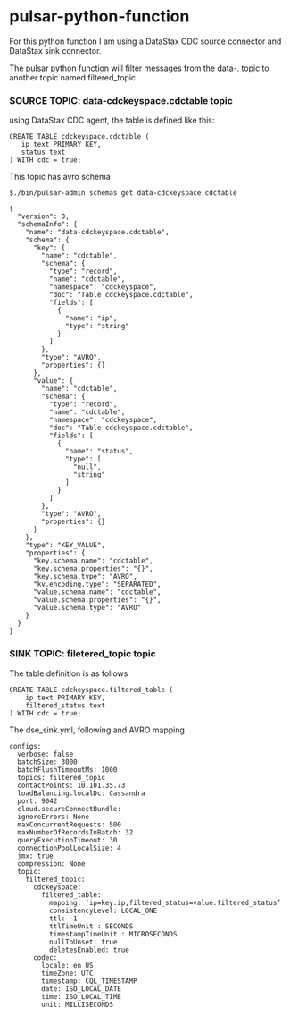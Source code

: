 # pulsar-python-function

For this python function I am using a DataStax CDC source connector and DataStax sink connector.

The pulsar python function will filter messages from the data-<keyspace name>.<table name> topic to another topic named filtered_topic.
  
  
### SOURCE TOPIC: data-cdckeyspace.cdctable topic 
  
using DataStax CDC agent, the table is defined like this:

 ```
CREATE TABLE cdckeyspace.cdctable (
    ip text PRIMARY KEY,
    status text
) WITH cdc = true;
```
  
This topic has avro schema
```
$./bin/pulsar-admin schemas get data-cdckeyspace.cdctable
```
  
```
{
  "version": 0,
  "schemaInfo": {
    "name": "data-cdckeyspace.cdctable",
    "schema": {
      "key": {
        "name": "cdctable",
        "schema": {
          "type": "record",
          "name": "cdctable",
          "namespace": "cdckeyspace",
          "doc": "Table cdckeyspace.cdctable",
          "fields": [
            {
              "name": "ip",
              "type": "string"
            }
          ]
        },
        "type": "AVRO",
        "properties": {}
      },
      "value": {
        "name": "cdctable",
        "schema": {
          "type": "record",
          "name": "cdctable",
          "namespace": "cdckeyspace",
          "doc": "Table cdckeyspace.cdctable",
          "fields": [
            {
              "name": "status",
              "type": [
                "null",
                "string"
              ]
            }
          ]
        },
        "type": "AVRO",
        "properties": {}
      }
    },
    "type": "KEY_VALUE",
    "properties": {
      "key.schema.name": "cdctable",
      "key.schema.properties": "{}",
      "key.schema.type": "AVRO",
      "kv.encoding.type": "SEPARATED",
      "value.schema.name": "cdctable",
      "value.schema.properties": "{}",
      "value.schema.type": "AVRO"
    }
  }
}
```
  
### SINK TOPIC: filetered_topic topic

The table definition is as follows
  
```
CREATE TABLE cdckeyspace.filtered_table (
    ip text PRIMARY KEY,
    filtered_status text
) WITH cdc = true;
```
  
The dse_sink.yml, following and AVRO mapping
  
```
configs:
  verbose: false
  batchSize: 3000
  batchFlushTimeoutMs: 1000
  topics: filtered_topic
  contactPoints: 10.101.35.73
  loadBalancing.localDc: Cassandra
  port: 9042
  cloud.secureConnectBundle:
  ignoreErrors: None
  maxConcurrentRequests: 500
  maxNumberOfRecordsInBatch: 32
  queryExecutionTimeout: 30
  connectionPoolLocalSize: 4
  jmx: true
  compression: None
  topic:
    filtered_topic:
      cdckeyspace:
        filtered_table:
          mapping: ‘ip=key.ip,filtered_status=value.filtered_status’
          consistencyLevel: LOCAL_ONE
          ttl: -1
          ttlTimeUnit : SECONDS
          timestampTimeUnit : MICROSECONDS
          nullToUnset: true
          deletesEnabled: true
      codec:
        locale: en_US
        timeZone: UTC
        timestamp: CQL_TIMESTAMP
        date: ISO_LOCAL_DATE
        time: ISO_LOCAL_TIME
        unit: MILLISECONDS
```



